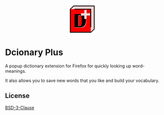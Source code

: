<p align="center">
	<img width="100" src="icons/dictionary-plus-256.png" alt="Dictionary Plus Icon">
</p>

# Dcionary Plus

A popup dictionary extension for Firefox for quickly looking up word-meanings.

It also allows you to save new words that you like and build your vocabulary.


## License

[BSD-3-Clause](LICENSE)